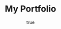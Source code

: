 ---
title: 'My Portfolio'
status: 'draft'
author:
  name: ''
  picture: 'https://avatars.githubusercontent.com/u/180249549?v=4'
slug: 'my-portfolio'
description: 'My portfolio made with otstatic'
coverImage: ''
image: 'httpL//localhost:3000'
publishedAt: '2024-10-26T18:15:24.521Z'
---